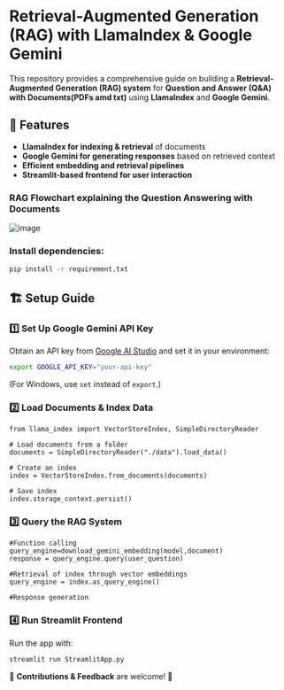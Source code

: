 # Retrieval-Augmented Generation (RAG) with LlamaIndex & Google Gemini

This repository provides a comprehensive guide on building a **Retrieval-Augmented Generation (RAG) system** for **Question and Answer (Q&A) with Documents(PDFs amd txt)** using **LlamaIndex** and **Google Gemini**.

## 🚀 Features
- **LlamaIndex for indexing & retrieval** of documents
- **Google Gemini for generating responses** based on retrieved context
- **Efficient embedding and retrieval pipelines**
- **Streamlit-based frontend for user interaction**

### RAG Flowchart explaining the Question Answering with Documents
![image](https://github.com/user-attachments/assets/d609457e-ec21-4e31-a738-a461d059ab42)


### Install dependencies:
```sh
pip install -r requirement.txt
```
## 🏗️ Setup Guide

### 1️⃣ **Set Up Google Gemini API Key**
Obtain an API key from [Google AI Studio](https://ai.google.dev) and set it in your environment:
```sh
export GOOGLE_API_KEY="your-api-key"
```
(For Windows, use `set` instead of `export`.)

### 2️⃣ **Load Documents & Index Data**
```
from llama_index import VectorStoreIndex, SimpleDirectoryReader

# Load documents from a folder
documents = SimpleDirectoryReader("./data").load_data()

# Create an index
index = VectorStoreIndex.from_documents(documents)

# Save index
index.storage_context.persist()
```

### 3️⃣ **Query the RAG System**
```
#Function calling
query_engine=download_gemini_embedding(model,document)
response = query_engine.query(user_question)

#Retrieval of index through vector embeddings 
query_engine = index.as_query_engine()

#Response generation

```

### 4️⃣ **Run Streamlit Frontend**
Run the app with:
```sh
streamlit run StreamlitApp.py
```

🔗 **Contributions & Feedback** are welcome! 🔗

